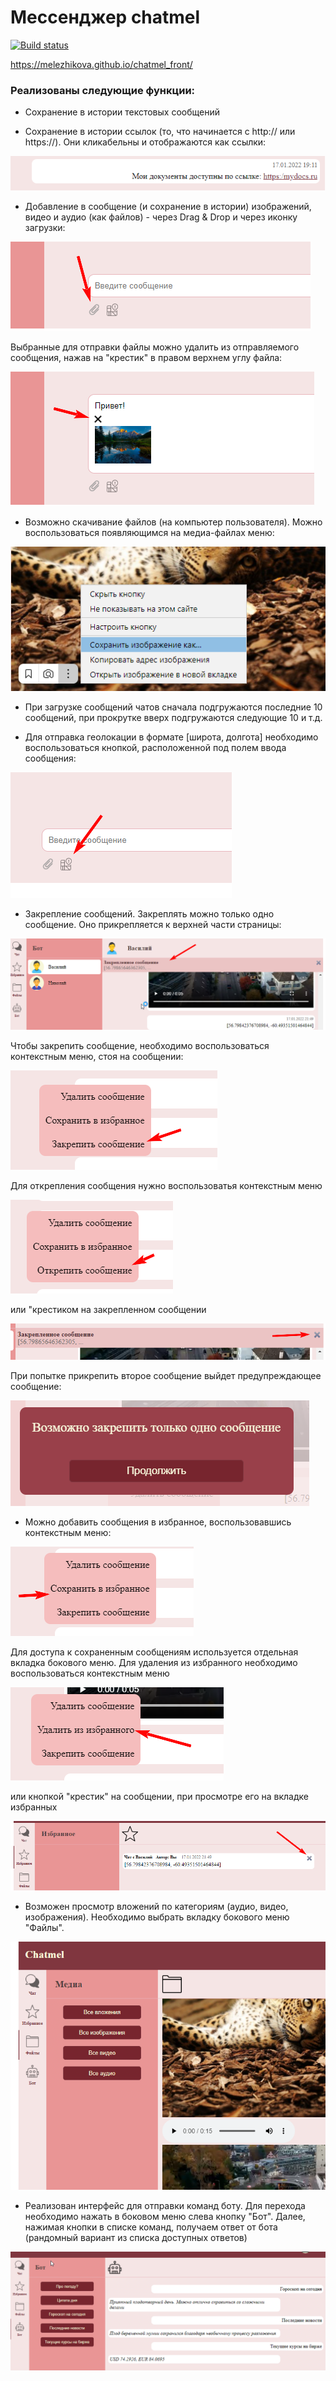 # Мессенджер chatmel

[![Build status](https://ci.appveyor.com/api/projects/status/g5mlxgvhm4dvvgm4?svg=true)](https://ci.appveyor.com/project/melezhikova/chatmel-front)

https://melezhikova.github.io/chatmel_front/

### Реализованы следующие функции:

* Сохранение в истории текстовых сообщений

* Сохранение в истории ссылок (то, что начинается с http:// или https://). Они кликабельны и отображаются как ссылки:

![визуальное отображение ссылки](src/scrins/links.png)

* Добавление в сообщение (и сохранение в истории) изображений, видео и аудио (как файлов) - через Drag & Drop и через иконку загрузки:

![иконка для прикрепления файлов](src/scrins/clip.png)

Выбранные для отправки файлы можно удалить из отправляемого сообщения, нажав на "крестик" в правом верхнем углу файла:

![кнопка для отмены прикрепления файла](src/scrins/cancel.png)

* Возможно скачивание файлов (на компьютер пользователя). Можно воспользоваться появляющимся на медиа-файлах меню:

![меню для загрузки файла](src/scrins/load.png)

* При загрузке сообщений чатов сначала подгружаются последние 10 сообщений, при прокрутке вверх подгружаются следующие 10 и т.д.

* Для отправка геолокации в формате [широта, долгота] необходимо воспользоваться кнопкой, расположенной под полем ввода сообщения:

![кнопка отправки геолокации](src/scrins/location.png)

* Закрепление сообщений. Закреплять можно только одно сообщение. Оно прикрепляется к верхней части страницы:

![закрепленное сообщение](src/scrins/pinned.png)

Чтобы закрепить сообщение, необходимо воспользоваться контекстным меню, стоя на сообщении:

![закрепить сообщение](src/scrins/topin.png)

Для открепления сообщения нужно воспользоватья контекстным меню

![открепить сообщение](src/scrins/depin.png) 

или "крестиком на закрепленном сообщении

![открепить сообщение](src/scrins/depin2.png) 

При попытке прикрепить второе сообщение выйдет предупреждающее сообщение:

![сообщение о невозможности закрепить сообщение](src/scrins/infopin.png) 

* Можно добавить сообщения в избранное, воспользовавшись контекстным меню:

![сохранить сообщение](src/scrins/saved.png) 

Для доступа к сохраненным сообщениям используется отдельная вкладка бокового меню.
Для удаления из избранного необходимо воспользоваться контекстным меню

![удалить сообщение из избранного](src/scrins/desave.png)

или кнопкой "крестик" на сообщении, при просмотре его на вкладке избранных

![удалить сообщение из избранного](src/scrins/desave2.png)

* Возможен просмотр вложений по категориям (аудио, видео, изображения). Необходимо выбрать вкладку бокового меню "Файлы".

![скрин визуализации меню файлы](src/scrins/folder.png)

* Реализован интерфейс для отправки команд боту. Для перехода необходимо нажать в боковом меню слева кнопку "Бот". 
Далее, нажимая кнопки в списке команд, получаем ответ от бота (рандомный вариант из списка доступных ответов)

![скрин визуализации бота](src/scrins/bot.png)

